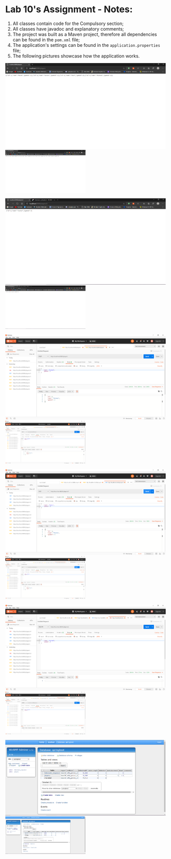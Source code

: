 # Lab 10's Assignment - Notes:

1. All classes contain code for the Compulsory section;
2. All classes have javadoc and explanatory comments;
3. The project was built as a Maven project, therefore all dependencies can be found in the `pom.xml` file;
5. The application's settings can be found in the `application.properties` file;
4. The following pictures showcase how the application works.

![Browser Test GET All](browser_getall.png)
<img src="browser_getall.png" width="50%" height="50%">

![Browser Test GET](browser_get.png)
<img src="browser_get.png" width="50%" height="50%">

![Postman Test POST](postman_post.png)
<img src="postman_post.png" width="50%" height="50%">

![Postman Test PUT](postman_put.png)
<img src="postman_put.png" width="50%" height="50%">

![Postman Test DELETE](postman_delete.png)
<img src="postman_delete.png" width="50%" height="50%">

![Project Database](spring_project_database.png)
<img src="spring_project_database.png" width="50%" height="50%">